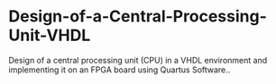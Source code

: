 # Design-of-a-Central-Processing-Unit-VHDL
Design of a central processing unit (CPU) in a VHDL environment and implementing it on an FPGA board using Quartus Software..
